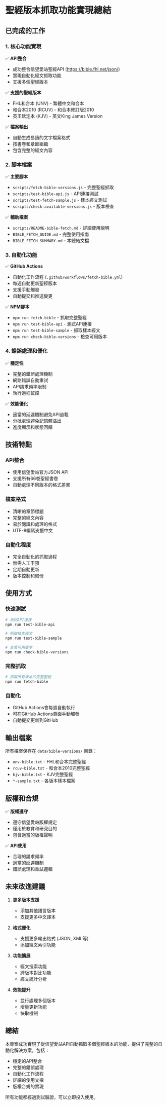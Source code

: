 # 聖經版本抓取功能實現總結

## 已完成的工作

### 1. 核心功能實現

✅ **API整合**
- 成功整合信望愛站聖經API (https://bible.fhl.net/json/)
- 實現自動化經文抓取功能
- 支援多個聖經版本

✅ **支援的聖經版本**
- FHL和合本 (UNV) - 繁體中文和合本
- 和合本2010 (RCUV) - 和合本修訂版2010  
- 英王欽定本 (KJV) - 英文King James Version

✅ **檔案輸出**
- 自動生成易讀的文字檔案格式
- 按書卷和章節組織
- 包含完整的經文內容

### 2. 腳本檔案

✅ **主要腳本**
- `scripts/fetch-bible-versions.js` - 完整聖經抓取
- `scripts/test-bible-api.js` - API連接測試
- `scripts/test-fetch-sample.js` - 樣本經文測試
- `scripts/check-available-versions.js` - 版本檢查

✅ **輔助檔案**
- `scripts/README-bible-fetch.md` - 詳細使用說明
- `BIBLE_FETCH_GUIDE.md` - 完整使用指南
- `BIBLE_FETCH_SUMMARY.md` - 本總結文檔

### 3. 自動化功能

✅ **GitHub Actions**
- 自動化工作流程 (`.github/workflows/fetch-bible.yml`)
- 每週自動更新聖經版本
- 支援手動觸發
- 自動提交和推送變更

✅ **NPM腳本**
- `npm run fetch-bible` - 抓取完整聖經
- `npm run test-bible-api` - 測試API連接
- `npm run test-bible-sample` - 抓取樣本經文
- `npm run check-bible-versions` - 檢查可用版本

### 4. 錯誤處理和優化

✅ **穩定性**
- 完整的錯誤處理機制
- 網路錯誤自動重試
- API請求頻率限制
- 執行過程監控

✅ **效能優化**
- 適當的延遲機制避免API過載
- 分批處理避免記憶體溢出
- 進度顯示和狀態回饋

## 技術特點

### API整合
- 使用信望愛站官方JSON API
- 支援所有66卷聖經書卷
- 自動處理不同版本的格式差異

### 檔案格式
- 清晰的章節標題
- 完整的經文內容
- 易於閱讀和處理的格式
- UTF-8編碼支援中文

### 自動化程度
- 完全自動化的抓取過程
- 無需人工干預
- 定期自動更新
- 版本控制和備份

## 使用方式

### 快速測試
```bash
# 測試API連接
npm run test-bible-api

# 抓取樣本經文
npm run test-bible-sample

# 查看可用版本
npm run check-bible-versions
```

### 完整抓取
```bash
# 抓取所有版本的完整聖經
npm run fetch-bible
```

### 自動化
- GitHub Actions會每週自動執行
- 可在GitHub Actions頁面手動觸發
- 自動提交更新到GitHub

## 輸出檔案

所有檔案保存在 `data/bible-versions/` 目錄：

- `unv-bible.txt` - FHL和合本完整聖經
- `rcuv-bible.txt` - 和合本2010完整聖經
- `kjv-bible.txt` - KJV完整聖經
- `*-sample.txt` - 各版本樣本檔案

## 版權和合規

✅ **版權遵守**
- 遵守信望愛站版權規定
- 僅用於教育和研究目的
- 包含適當的版權聲明

✅ **API使用**
- 合理的請求頻率
- 適當的延遲機制
- 錯誤處理和重試邏輯

## 未來改進建議

1. **更多版本支援**
   - 添加其他語言版本
   - 支援更多中文譯本

2. **格式優化**
   - 支援更多輸出格式 (JSON, XML等)
   - 添加經文索引功能

3. **功能擴展**
   - 經文搜索功能
   - 跨版本對比功能
   - 經文統計分析

4. **效能提升**
   - 並行處理多個版本
   - 增量更新功能
   - 快取機制

## 總結

本專案成功實現了從信望愛站API自動抓取多個聖經版本的功能，提供了完整的自動化解決方案，包括：

- 穩定的API整合
- 完整的錯誤處理
- 自動化工作流程
- 詳細的使用文檔
- 版權合規的實現

所有功能都經過測試驗證，可以立即投入使用。 